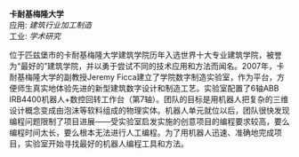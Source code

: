 **卡耐基梅隆大学**
<br />应用: *建筑行业加工制造*
<br />工业: *学术研究*

位于匹兹堡市的卡耐基梅隆大学建筑学院历年入选世界十大专业建筑学院，被誉为“最好的”建筑学院，并以勇于尝试不同的技术应用和方法而闻名。2007年，卡耐基梅隆大学的副教授Jeremy Ficca建立了学院数字制造实验室，作为平台，方便师生真实地体验先进的新型建筑数字设计和制造工艺。实验室配置了6轴ABB IRB4400机器人+数控回转工作台（第7轴）。团队的目标是用机器人把复杂的三维设计概念变成由泡沫等软料组成的物理实体。机器人单元就位以后，团队很快发现编程问题限制了项目进展——受实验室启发实施的创意项目的编程要求较高，要么编程时间太长，要么根本无法进行人工编程。为了用机器人迅速、准确地完成项目，实验室开始寻找最好的机器人编程工具和方法。